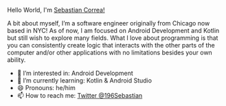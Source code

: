 Hello World, I'm [Sebastian Correa!](https://www.linkedin.com/in/sebastian-correa-b6858b177/)

A bit about myself, I’m a software engineer originally from Chicago now based in NYC! 
As of now, I am focused on Android Development and Kotlin but still wish to explore many fields. 
What I love about programming is that you can consistently create logic that interacts with the 
other parts of the computer and/or other applications with no limitations besides your own ability. 

- 👀 I’m interested in: Android Development
- 🌱 I’m currently learning: Kotlin & Android Studio
- 😄 Pronouns: he/him
- 📫 How to reach me: [Twitter @196Sebastian](https://twitter.com/196Sebastian)
